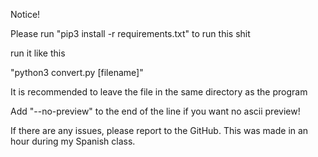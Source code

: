 Notice!

Please run "pip3 install -r requirements.txt" to run this shit


run it like this

"python3 convert.py [filename]"

It is recommended to leave the file in the same directory as the program

Add "--no-preview" to the end of the line if you want no ascii preview!



If there are any issues, please report to the GitHub. This was made in an hour during my Spanish class.

